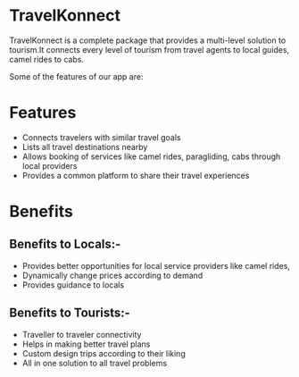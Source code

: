 # TravelKonnect

TravelKonnect is a complete package that provides a multi-level solution to tourism.It connects every level of tourism from travel agents to local guides, camel rides to cabs.

Some of the features of our app are:

# Features

* Connects travelers with similar travel goals
* Lists all travel destinations nearby
* Allows booking of services like camel rides, paragliding, cabs through local providers
* Provides a common platform to share their travel experiences 

# Benefits

  ## Benefits to Locals:-
  
  * Provides better opportunities for local service providers like camel rides,
  * Dynamically change prices according to demand
  * Provides guidance to locals
  
  ## Benefits to Tourists:-
  
  * Traveller to traveler connectivity
  * Helps in making better travel plans 
  * Custom design trips according to their liking
  * All in one solution to all travel problems


